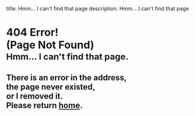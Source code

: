 title:       Hmm... I can't find that page
description: Hmm... I can't find that page

<div class="jumbotron">
	<h1 class="initial">404 Error!
		<br>(Page Not Found)
		<small><br>Hmm... I can't find that page.</small>
	</h1>
	<h2>There is an error in the address,
		<br>the page never existed,
		<br>or I removed it.
		<br>Please return <a href="{{relativepath}}index.html">home</a>.</h2>
</div>
